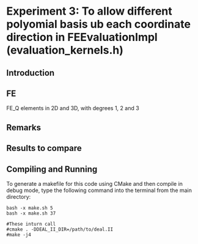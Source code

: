 # Experiment 3: To allow different polyomial basis ub each coordinate direction in FEEvaluationImpl (evaluation_kernels.h)

## Introduction

## FE
FE_Q elements in 2D and 3D, with degrees 1, 2 and 3

## Remarks

## Results to compare



## Compiling and Running
To generate a makefile for this code using CMake and then compile in debug mode, type the following command 
into the terminal from the main directory:

	bash -x make.sh 5
	bash -x make.sh 37
	
	#These inturn call
	#cmake . -DDEAL_II_DIR=/path/to/deal.II
	#make -j4
